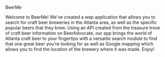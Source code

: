BeerMe


Welcome to BeerMe! We've created a wep application that allows you to search for craft beer breweries in the Atlanta area, as well as the specific popular beers that they brew. Using an API created from the treasure trove of craft beer information on BeerAdvocate, our app brings the world of Atlanta craft beer to your fingertips with a versatile search module to find that one great beer you're looking for as well as Google mapping which allows you to find the location of the brewery where it was made. Enjoy!
